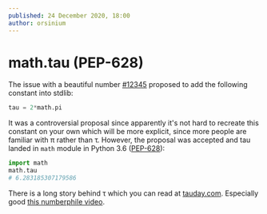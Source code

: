 ```yaml
---
published: 24 December 2020, 18:00
author: orsinium
---
```


# math.tau (PEP-628)

The issue with a beautiful number [#12345](https://bugs.python.org/issue12345) proposed to add the following constant into stdlib:

```python
tau = 2*math.pi
```

It was a controversial proposal since apparently it's not hard to recreate this constant on your own which will be more explicit, since more people are familiar with π rather than τ. However, the proposal was accepted and tau landed in `math` module in Python 3.6 ([PEP-628](https://www.python.org/dev/peps/pep-0628/)):

```python
import math
math.tau
# 6.283185307179586
```

There is a long story behind τ which you can read at [tauday.com](https://tauday.com/). Especially good [this numberphile video](http://youtu.be/83ofi_L6eAo).
